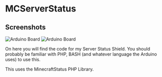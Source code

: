 MCServerStatus
==============

Screenshots
-----------
![Arduino Board](http://i.imgur.com/7aaPa.jpg "Server Status Shield")
![Arduino Board](http://i.imgur.com/3OOov.jpg "Server Status Shield")

On here you will find the code for my Server Status Shield. You should probably be familiar with PHP, BASH (and whatever language the Arduino uses) to use this.

This uses the MinecraftStatus PHP Library.